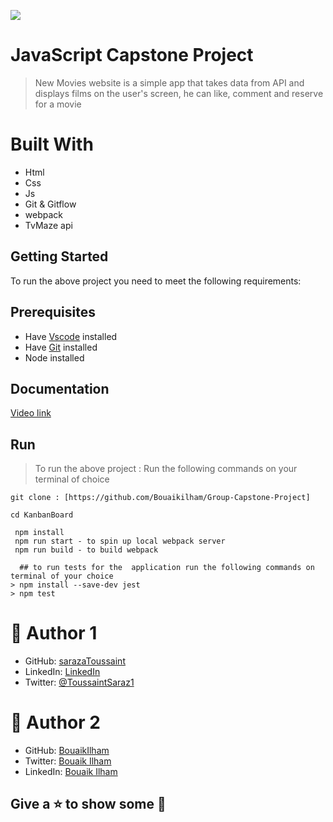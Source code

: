 ![](https://img.shields.io/badge/Microverse-blueviolet)
#  JavaScript Capstone Project
> New Movies website is a simple app that takes data from API and displays films on the user's screen, he can like, comment and reserve for a movie

# Built With

- Html
- Css
- Js
- Git & Gitflow
- webpack
- TvMaze api 



## Getting Started
To run the above project you need to meet the following requirements:


## Prerequisites
- Have [Vscode](https://code.visualstudio.com/) installed 
- Have [Git](https://git-scm.com/) installed
- Node installed

## Documentation 

[Video link](https://drive.google.com/file/d/1pM362SpFZWo3NLE3K1kejYNdExx12B5L/view?usp=sharing)

## Run
> To run the above project :
> Run the following commands on your terminal of choice

```
git clone : [https://github.com/Bouaikilham/Group-Capstone-Project]

cd KanbanBoard

 npm install
 npm run start - to spin up local webpack server
 npm run build - to build webpack
```
```
  ## to run tests for the  application run the following commands on terminal of your choice
> npm install --save-dev jest
> npm test
```

# 🤵 Author 1
- GitHub: [sarazaToussaint](https://github.com/sarazaToussaint)
- LinkedIn: [LinkedIn](https://www.linkedin.com/in/toussaint-saraza-841b111ba/)
- Twitter: [@ToussaintSaraz1](https://twitter.com/ToussaintSaraz1)
#  🤵 Author 2
- GitHub: [BouaikIlham](https://github.com/Bouaikilham)
- Twitter: [Bouaik Ilham](https://twitter.com/home?lang=en)
- LinkedIn: [Bouaik Ilham](https://www.linkedin.com/feed/)
  
##  Give a ⭐ to show some 🤟


